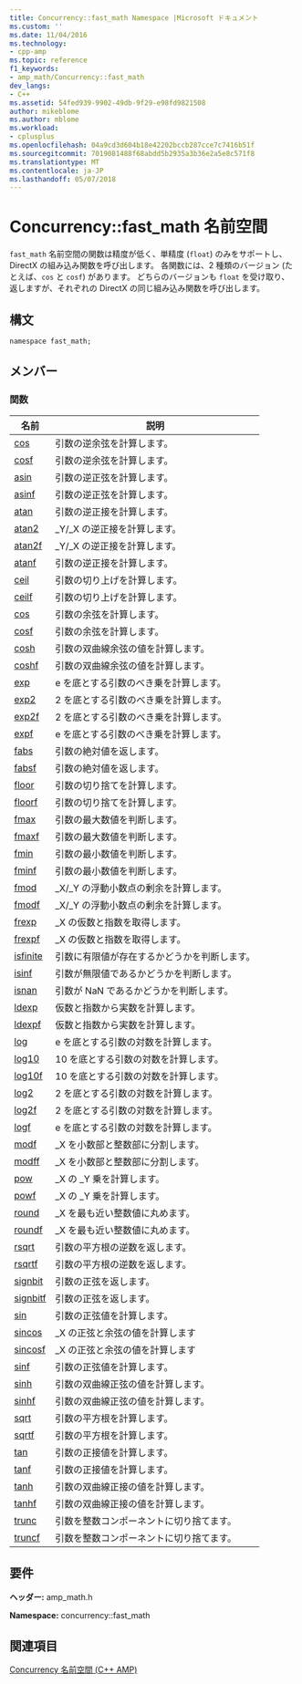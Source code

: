 ```yaml
---
title: Concurrency::fast_math Namespace |Microsoft ドキュメント
ms.custom: ''
ms.date: 11/04/2016
ms.technology:
- cpp-amp
ms.topic: reference
f1_keywords:
- amp_math/Concurrency::fast_math
dev_langs:
- C++
ms.assetid: 54fed939-9902-49db-9f29-e98fd9821508
author: mikeblome
ms.author: mblome
ms.workload:
- cplusplus
ms.openlocfilehash: 04a9cd3d604b18e42202bccb287cce7c7416b51f
ms.sourcegitcommit: 7019081488f68abdd5b2935a3b36e2a5e8c571f8
ms.translationtype: MT
ms.contentlocale: ja-JP
ms.lasthandoff: 05/07/2018
---
```

# <a name="concurrencyfastmath-namespace"></a>Concurrency::fast_math 名前空間
`fast_math` 名前空間の関数は精度が低く、単精度 (`float`) のみをサポートし、DirectX の組み込み関数を呼び出します。 各関数には、2 種類のバージョン (たとえば、`cos` と `cosf`) があります。 どちらのバージョンも `float` を受け取り、返しますが、それぞれの DirectX の同じ組み込み関数を呼び出します。  
  
## <a name="syntax"></a>構文  
  
```  
namespace fast_math;  
```  
  
## <a name="members"></a>メンバー  
  
### <a name="functions"></a>関数  
  
|名前|説明|  
|----------|-----------------|  
|[cos](concurrency-fast-math-namespace-functions.md#cos)|引数の逆余弦を計算します。|  
|[cosf](concurrency-fast-math-namespace-functions.md#cosf)|引数の逆余弦を計算します。|  
|[asin](concurrency-fast-math-namespace-functions.md#asin)|引数の逆正弦を計算します。|  
|[asinf](concurrency-fast-math-namespace-functions.md#asinf)|引数の逆正弦を計算します。|  
|[atan](concurrency-fast-math-namespace-functions.md#atan)|引数の逆正接を計算します。|  
|[atan2](concurrency-fast-math-namespace-functions.md#atan2)|_Y/_X の逆正接を計算します。|  
|[atan2f](concurrency-fast-math-namespace-functions.md#atan2f)|_Y/_X の逆正接を計算します。|  
|[atanf](concurrency-fast-math-namespace-functions.md#atanf)|引数の逆正接を計算します。|  
|[ceil](concurrency-fast-math-namespace-functions.md#ceil)|引数の切り上げを計算します。|  
|[ceilf](concurrency-fast-math-namespace-functions.md#ceilf)|引数の切り上げを計算します。|  
|[cos](concurrency-fast-math-namespace-functions.md#cos)|引数の余弦を計算します。|  
|[cosf](concurrency-fast-math-namespace-functions.md#cosf)|引数の余弦を計算します。|  
|[cosh](concurrency-fast-math-namespace-functions.md#cosh)|引数の双曲線余弦の値を計算します。|  
|[coshf](concurrency-fast-math-namespace-functions.md#coshf)|引数の双曲線余弦の値を計算します。|  
|[exp](concurrency-fast-math-namespace-functions.md#exp)|e を底とする引数のべき乗を計算します。|  
|[exp2](concurrency-fast-math-namespace-functions.md#exp2)|2 を底とする引数のべき乗を計算します。|  
|[exp2f](concurrency-fast-math-namespace-functions.md#exp2f)|2 を底とする引数のべき乗を計算します。|  
|[expf](concurrency-fast-math-namespace-functions.md#expf)|e を底とする引数のべき乗を計算します。|  
|[fabs](concurrency-fast-math-namespace-functions.md#fabs)|引数の絶対値を返します。|  
|[fabsf](concurrency-fast-math-namespace-functions.md#fabsf)|引数の絶対値を返します。|  
|[floor](concurrency-fast-math-namespace-functions.md#floor)|引数の切り捨てを計算します。|  
|[floorf](concurrency-fast-math-namespace-functions.md#floorf)|引数の切り捨てを計算します。|  
|[fmax](concurrency-fast-math-namespace-functions.md#fmax)|引数の最大数値を判断します。|  
|[fmaxf](concurrency-fast-math-namespace-functions.md#fmaxf)|引数の最大数値を判断します。|  
|[fmin](concurrency-fast-math-namespace-functions.md#fmin)|引数の最小数値を判断します。|  
|[fminf](concurrency-fast-math-namespace-functions.md#fminf)|引数の最小数値を判断します。|  
|[fmod](concurrency-fast-math-namespace-functions.md#fmod)|_X/_Y の浮動小数点の剰余を計算します。|  
|[fmodf](concurrency-fast-math-namespace-functions.md#fmodf)|_X/_Y の浮動小数点の剰余を計算します。|  
|[frexp](concurrency-fast-math-namespace-functions.md#frexp)|_X の仮数と指数を取得します。|  
|[frexpf](concurrency-fast-math-namespace-functions.md#frexpf)|_X の仮数と指数を取得します。|  
|[isfinite](concurrency-fast-math-namespace-functions.md#isfinite)|引数に有限値が存在するかどうかを判断します。|  
|[isinf](concurrency-fast-math-namespace-functions.md#isinf)|引数が無限値であるかどうかを判断します。|  
|[isnan](concurrency-fast-math-namespace-functions.md#isnan)|引数が NaN であるかどうかを判断します。|  
|[ldexp](concurrency-fast-math-namespace-functions.md#ldexp)|仮数と指数から実数を計算します。|  
|[ldexpf](concurrency-fast-math-namespace-functions.md#ldexpf)|仮数と指数から実数を計算します。|  
|[log](concurrency-fast-math-namespace-functions.md#log)|e を底とする引数の対数を計算します。|  
|[log10](concurrency-fast-math-namespace-functions.md#log10)|10 を底とする引数の対数を計算します。|  
|[log10f](concurrency-fast-math-namespace-functions.md#log10f)|10 を底とする引数の対数を計算します。|  
|[log2](concurrency-fast-math-namespace-functions.md#log2)|2 を底とする引数の対数を計算します。|  
|[log2f](concurrency-fast-math-namespace-functions.md#log2f)|2 を底とする引数の対数を計算します。|  
|[logf](concurrency-fast-math-namespace-functions.md#logf)|e を底とする引数の対数を計算します。|  
|[modf](concurrency-fast-math-namespace-functions.md#modf)|_X を小数部と整数部に分割します。|  
|[modff](concurrency-fast-math-namespace-functions.md#modff)|_X を小数部と整数部に分割します。|  
|[pow](concurrency-fast-math-namespace-functions.md#pow)|_X の _Y 乗を計算します。|  
|[powf](concurrency-fast-math-namespace-functions.md#powf)|_X の _Y 乗を計算します。|  
|[round](concurrency-fast-math-namespace-functions.md#round)|_X を最も近い整数値に丸めます。|  
|[roundf](concurrency-fast-math-namespace-functions.md#roundf)|_X を最も近い整数値に丸めます。|  
|[rsqrt](concurrency-fast-math-namespace-functions.md#rsqrt)|引数の平方根の逆数を返します。|  
|[rsqrtf](concurrency-fast-math-namespace-functions.md#rsqrtf)|引数の平方根の逆数を返します。|  
|[signbit](concurrency-fast-math-namespace-functions.md#signbit)|引数の正弦を返します。|  
|[signbitf](concurrency-fast-math-namespace-functions.md#signbitf)|引数の正弦を返します。|  
|[sin](concurrency-fast-math-namespace-functions.md#sin)|引数の正弦値を計算します。|  
|[sincos](concurrency-fast-math-namespace-functions.md#sincos)|_X の正弦と余弦の値を計算します|  
|[sincosf](concurrency-fast-math-namespace-functions.md#sincosf)|_X の正弦と余弦の値を計算します|  
|[sinf](concurrency-fast-math-namespace-functions.md#sinf)|引数の正弦値を計算します。|  
|[sinh](concurrency-fast-math-namespace-functions.md#sinh)|引数の双曲線正弦の値を計算します。|  
|[sinhf](concurrency-fast-math-namespace-functions.md#sinhf)|引数の双曲線正弦の値を計算します。|  
|[sqrt](concurrency-fast-math-namespace-functions.md#sqrt)|引数の平方根を計算します。|  
|[sqrtf](concurrency-fast-math-namespace-functions.md#sqrtf)|引数の平方根を計算します。|  
|[tan](concurrency-fast-math-namespace-functions.md#tan)|引数の正接値を計算します。|  
|[tanf](concurrency-fast-math-namespace-functions.md#tanf)|引数の正接値を計算します。|  
|[tanh](concurrency-fast-math-namespace-functions.md#tanh)|引数の双曲線正接の値を計算します。|  
|[tanhf](concurrency-fast-math-namespace-functions.md#tanhf)|引数の双曲線正接の値を計算します。|  
|[trunc](concurrency-fast-math-namespace-functions.md#trunc)|引数を整数コンポーネントに切り捨てます。|  
|[truncf](concurrency-fast-math-namespace-functions.md#truncf)|引数を整数コンポーネントに切り捨てます。|  

## <a name="requirements"></a>要件  
 **ヘッダー:** amp_math.h  
  
 **Namespace:** concurrency::fast_math  
  
## <a name="see-also"></a>関連項目  
 [Concurrency 名前空間 (C++ AMP)](concurrency-namespace-cpp-amp.md)

